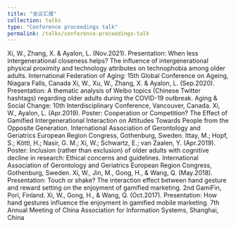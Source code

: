 ```yaml
---
title: "会议汇报"
collection: talks
type: "Conference proceedings talk"
permalink: /talks/conference-proceedings-talk
---
```

<span style="font-size:14px;">
Xi, W., Zhang, X. & Ayalon, L. (Nov.2021). Presentation: When less intergenerational closeness helps? The influence of intergenerational physical proximity and technology attributes on technophobia among older adults. International Federation of Aging: 15th Global Conference on Ageing, Niagara Falls, Canada

<span style="font-size:14px;">
Xi, W., Xu, W., Zhang, X. & Ayalon, L. (Sep.2020). Presentation: A thematic analysis of Weibo topics (Chinese Twitter hashtags) regarding older adults during the COVID-19 outbreak. Aging & Social Change: 10th Interdisciplinary Conference, Vancouver, Canada.

<span style="font-size:14px;">
Xi, W., Ayalon, L. (Apr.2019). Poster: Cooperation or Competition? The Effect of Gamified Intergenerational Interaction on Attitudes Towards People from the Opposite Generation. International Association of Gerontology and Geriatrics European Region Congress, Gothenburg, Sweden.

<span style="font-size:14px;">
Ittay, M.; Hopf, S.; Köttl, H.; Nasir, G. M.; Xi, W.; Schwartz, E.; van Zaalen, Y. (Apr.2019). Poster: Inclusion (rather than exclusion) of older adults with cognitive decline in research: Ethical concerns and guidelines. International Association of Gerontology and Geriatrics European Region Congress, Gothenburg, Sweden.

<span style="font-size:14px;">
Xi, W., Jin, M., Gong, H., & Wang, Q. (May.2018). Presentation: Touch or shake? The interaction effect between hand gesture and reward setting on the enjoyment of gamified marketing. 2nd GamiFin, Pori, Finland.

<span style="font-size:14px;">
Xi, W., Gong, H., & Wang, Q. (Oct.2017). Presentation: How hand gestures influence the enjoyment in gamified mobile marketing. 7th Annual Meeting of China Association for Information Systems, Shanghai, China
